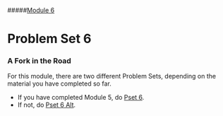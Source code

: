 #####[Module 6](../..)

# Problem Set 6

### A Fork in the Road

For this module, there are two different Problem Sets, depending on the material you have completed so far.
* If you have completed Module 5, do [Pset 6](./pset6).
* If not, do [Pset 6 Alt](./pset6-alt).
